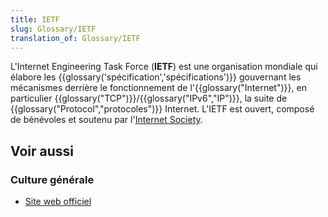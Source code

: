 ```yaml
---
title: IETF
slug: Glossary/IETF
translation_of: Glossary/IETF
---
```


L'Internet Engineering Task Force (**IETF**) est une organisation mondiale qui élabore les {{glossary('spécification','spécifications')}} gouvernant les mécanismes derrière le fonctionnement de l'{{glossary("Internet")}}, en particulier {{glossary("TCP")}}/{{glossary("IPv6","IP")}}, la suite de {{glossary("Protocol","protocoles")}} Internet. L'IETF est ouvert, composé de bénévoles et soutenu par l'[Internet Society](http://www.isoc.org/).

## Voir aussi

### Culture générale

- [Site web officiel](https://www.ietf.org/)
